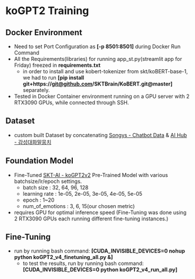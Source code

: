 # koGPT2 Training

## Docker Environment
- Need to set Port Configuration as **[-p 8501:8501]** during Docker Run Command
- All the Requirements(libraries) for running app_st.py(streamlit app for Friday) freezed in **requirements.txt**
  - in order to install and use kobert-tokenizer from skt/koBERT-base-1, we had to run **[pip install git+https://git@github.com/SKTBrain/KoBERT.git@master]** separately.
- Tested in Docker Container environment running on a GPU server with 2 RTX3090 GPUs, while connected through SSH.

## Dataset
- custom built Dataset by concatenating [Songys - Chatbot Data](https://github.com/songys/Chatbot_data) & [AI Hub - 감성대화말뭉치](https://aihub.or.kr/aihubdata/data/view.do?currMenu=115&topMenu=100&aihubDataSe=realm&dataSetSn=86)

## Foundation Model
- Fine-Tuned [SKT-AI - koGPT2v2](https://github.com/SKT-AI/KoGPT2) Pre-Trained Model with various batchsize/lr/epoch settings.
  - batch size : 32, 64, 96, 128
  - learning rate : 1e-05, 2e-05, 3e-05, 4e-05, 5e-05
  - epoch : 1~20
  - num_of_emotions : 3, 6, 15(our chosen metric)
- requires GPU for optimal inference speed (Fine-Tuning was done using 2 RTX3090 GPUs each running different fine-tuning instances.)

## Fine-Tuning
- run by running bash command: **[CUDA_INVISIBLE_DEVICES=0 nohup python koGPT2_v4_finetuning_all.py &]**
  - to test the results, run by running bash command: **[CUDA_INVISIBLE_DEVICES=0 python koGPT2_v4_run_all.py]**

